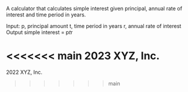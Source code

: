 A calculator that calculates simple interest given principal, annual rate of interest and time period in years.

Input:
   p, principal amount
   t, time period in years
   r, annual rate of interest
Output
   simple interest = p*t*r


<<<<<<< main
   2023 XYZ, Inc.
=======
2022 XYZ, Inc.
>>>>>>> main
